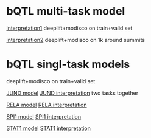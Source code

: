 # bQTL multi-task model

[interpretation1](modisco.run1/tfmodisco-visualization-bQTL-GM12878.ipynb) deeplift+modisco on train+valid set

[interpretation2](modisco.run2/tfmodisco-visualization-bQTL-GM12878.ipynb) deeplift+modisco on 1k around summits

# bQTL singl-task models

deeplift+modisco on train+valid set

[JUND model](../../JUND/JUND_GM12878_18_08_25/JUND_GM12878_18_08_25.tsv)
[JUND interpretation](../../JUND/JUND_GM12878_18_08_25/modisco.run1/tfmodisco-visualization-JUND-GM12878.ipynb) two tasks together

[RELA model](../../RELA/RELA_GM12878_18_08_25/RELA_GM12878_18_08_25.tsv)
[RELA interpretation](../../RELA/RELA_GM12878_18_08_25/modisco.run2/tfmodisco-visualization-RELA-GM12878.ipynb)

[SPI1 model](../../SPI1/SPI1_GM12878_18_08_25/SPI1_GM12878_18_08_25.tsv)
[SPI1 interpretation](../../SPI1/SPI1_GM12878_18_08_25/modisco.run1/tfmodisco-visualization-SPI1-GM12878.ipynb)

[STAT1 model](../../STAT1/STAT1_GM12878_18_08_25/STAT1_GM12878_18_08_25.tsv)
[STAT1 interpretation](../../STAT1/STAT1_GM12878_18_08_25/modisco.run2/tfmodisco-visualization-STAT1-GM12878.ipynb)

